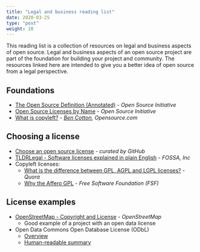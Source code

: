 ```yaml
---
title: "Legal and business reading list"
date: 2020-03-25
type: "post"
weight: 10
---
```


This reading list is a collection of resources on legal and business aspects of open source.
Legal and business aspects of an open source project are part of the foundation for building your project and community.
The resources linked here are intended to give you a better idea of open source from a legal perspective.


## Foundations

* [The Open Source Definition (Annotated)](https://opensource.org/osd-annotated) - _Open Source Initiative_
* [Open Source Licenses by Name](https://opensource.org/licenses/alphabetical) - _Open Source Initiative_
* [What is copyleft?](https://opensource.com/resources/what-is-copyleft) - _[Ben Cotton](https://twitter.com/FunnelFiasco), Opensource.com_


## Choosing a license

* [Choose an open source license](https://choosealicense.com/) - _curated by GitHub_
* [TLDRLegal - Software licenses explained in plain English](https://tldrlegal.com/) - _FOSSA, Inc_
* Copyleft licenses:
    * [What is the difference between GPL, AGPL and LGPL licenses?](https://www.quora.com/What-is-the-difference-between-GPL-AGPL-and-LGPL-licenses) - _Quora_
    * [Why the Affero GPL](https://www.gnu.org/licenses/why-affero-gpl.en.html) - _Free Software Foundation (FSF)_


## License examples

* [OpenStreetMap - Copyright and License](https://www.openstreetmap.org/copyright) - _OpenStreetMap_
    * Good example of a project with an open data license
* Open Data Commons Open Database License (ODbL)
    * [Overview](https://opendatacommons.org/licenses/odbl/)
    * [Human-readable summary](https://opendatacommons.org/licenses/odbl/summary/)
